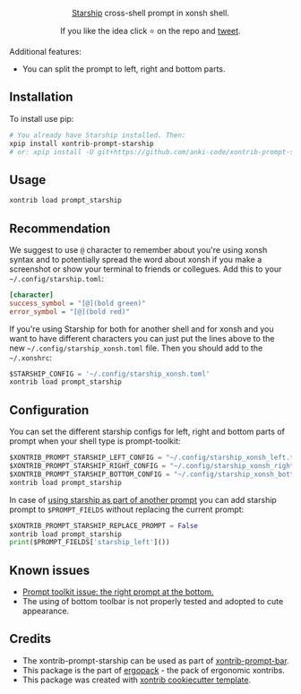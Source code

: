 <p align="center">
<a href="https://github.com/starship/starship">Starship</a> cross-shell prompt in xonsh shell.
</p>

<p align="center">  
If you like the idea click ⭐ on the repo and <a href="https://twitter.com/intent/tweet?text=Nice%20prompt%20for%20the%20xonsh%20shell!&url=https://github.com/anki-code/xontrib-xontrib-prompt-starship" target="_blank">tweet</a>.
</p>

Additional features:

* You can split the prompt to left, right and bottom parts.

## Installation

To install use pip:

```bash
# You already have Starship installed. Then:
xpip install xontrib-prompt-starship
# or: xpip install -U git+https://github.com/anki-code/xontrib-prompt-starship
```

## Usage

```bash
xontrib load prompt_starship
```

## Recommendation

We suggest to use `@` character to remember about you're using xonsh syntax and to potentially spread the word about xonsh if you make a screenshot or show your terminal to friends or collegues. Add this to your `~/.config/starship.toml`:
```ini
[character]
success_symbol = "[@](bold green)"
error_symbol = "[@](bold red)"
```
If you're using Starship for both for another shell and for xonsh and you want to have different characters you can just put the lines above to the new `~/.config/starship_xonsh.toml` file. Then you should add to the `~/.xonshrc`: 

```python
$STARSHIP_CONFIG = '~/.config/starship_xonsh.toml'
xontrib load prompt_starship
```

## Configuration

You can set the different starship configs for left, right and bottom parts of prompt when your shell type is prompt-toolkit:

```python
$XONTRIB_PROMPT_STARSHIP_LEFT_CONFIG = "~/.config/starship_xonsh_left.toml"
$XONTRIB_PROMPT_STARSHIP_RIGHT_CONFIG = "~/.config/starship_xonsh_right.toml"
$XONTRIB_PROMPT_STARSHIP_BOTTOM_CONFIG = "~/.config/starship_xonsh_bottom.toml"
xontrib load prompt_starship
```

In case of [using starship as part of another prompt](https://github.com/anki-code/xontrib-prompt-bar#using-starship-cross-shell-prompt-to-rendering-right-sections) you can add starship prompt to `$PROMPT_FIELDS` without replacing the current prompt:
```python
$XONTRIB_PROMPT_STARSHIP_REPLACE_PROMPT = False
xontrib load prompt_starship
print($PROMPT_FIELDS['starship_left']())
```

## Known issues

* [Prompt toolkit issue: the right prompt at the bottom.](https://github.com/prompt-toolkit/python-prompt-toolkit/issues/1241)
* The using of bottom toolbar is not properly tested and adopted to cute appearance.

## Credits
* The xontrib-prompt-starship can be used as part of [xontrib-prompt-bar](https://github.com/anki-code/xontrib-prompt-bar).
* This package is the part of [ergopack](https://github.com/anki-code/xontrib-ergopack) - the pack of ergonomic xontribs.
* This package was created with [xontrib cookiecutter template](https://github.com/xonsh/xontrib-cookiecutter).
